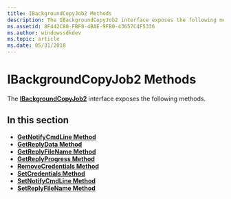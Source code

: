 ```yaml
---
title: IBackgroundCopyJob2 Methods
description: The IBackgroundCopyJob2 interface exposes the following methods.
ms.assetid: 8F442C80-FBF8-4BAE-9FB0-43657C4F5336
ms.author: windowssdkdev
ms.topic: article
ms.date: 05/31/2018
---
```


# IBackgroundCopyJob2 Methods

The [**IBackgroundCopyJob2**](/windows/desktop/api/Bits1_5/nn-bits1_5-ibackgroundcopyjob2) interface exposes the following methods.

## In this section

-   [**GetNotifyCmdLine Method**](/windows/desktop/api/Bits1_5/nf-bits1_5-ibackgroundcopyjob2-getnotifycmdline)
-   [**GetReplyData Method**](/windows/desktop/api/Bits1_5/nf-bits1_5-ibackgroundcopyjob2-getreplydata)
-   [**GetReplyFileName Method**](/windows/desktop/api/Bits1_5/nf-bits1_5-ibackgroundcopyjob2-getreplyfilename)
-   [**GetReplyProgress Method**](/windows/desktop/api/Bits1_5/nf-bits1_5-ibackgroundcopyjob2-getreplyprogress)
-   [**RemoveCredentials Method**](/windows/desktop/api/Bits1_5/nf-bits1_5-ibackgroundcopyjob2-removecredentials)
-   [**SetCredentials Method**](/windows/desktop/api/Bits1_5/nf-bits1_5-ibackgroundcopyjob2-setcredentials)
-   [**SetNotifyCmdLine Method**](/windows/desktop/api/Bits1_5/nf-bits1_5-ibackgroundcopyjob2-setnotifycmdline)
-   [**SetReplyFileName Method**](/windows/desktop/api/Bits1_5/nf-bits1_5-ibackgroundcopyjob2-setreplyfilename)

 

 





